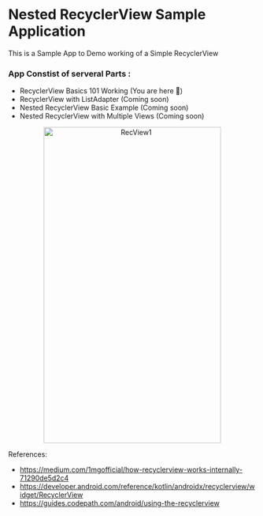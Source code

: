 # Nested RecyclerView Sample Application
This is a Sample App to Demo working of a Simple RecyclerView

### App Constist of serveral Parts : 
- RecyclerView Basics 101 Working (You are here 🚀)
- RecyclerView with ListAdapter (Coming soon)
- Nested RecyclerView Basic Example (Coming soon)
- Nested RecyclerView with Multiple Views (Coming soon)


<p align="center">
  <img alt="RecView1" src="https://raw.githubusercontent.com/aman1sr/RecycleInRecyclerView/refs/heads/simple_rec_view/screenshot/simple.webp" width="360" height="640">
</p>



References:
- https://medium.com/1mgofficial/how-recyclerview-works-internally-71290de5d2c4
- https://developer.android.com/reference/kotlin/androidx/recyclerview/widget/RecyclerView
- https://guides.codepath.com/android/using-the-recyclerview


